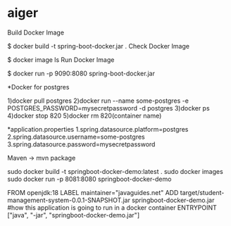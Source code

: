 # aiger
Build Docker Image

$ docker build -t spring-boot-docker.jar .
Check Docker Image

$ docker image ls
Run Docker Image

$ docker run -p 9090:8080 spring-boot-docker.jar


*Docker for postgres

1)docker pull postgres
2)docker run --name some-postgres -e POSTGRES_PASSWORD=mysecretpassword -d postgres
3)docker ps
4)docker stop 820
5)docker rm 820(container name)

*application.properties
1.spring.datasource.platform=postgres
2.spring.datasource.username=some-postgres
3.spring.datasource.password=mysecretpassword

Maven -> mvn package

sudo docker build -t springboot-docker-demo:latest .
sudo docker images
sudo docker run -p 8081:8080 springboot-docker-demo

FROM openjdk:18
LABEL maintainer="javaguides.net"
ADD target/student-management-system-0.0.1-SNAPSHOT.jar springboot-docker-demo.jar
#how this application is going to run in a docker container
ENTRYPOINT ["java", "-jar", "springboot-docker-demo.jar"]
